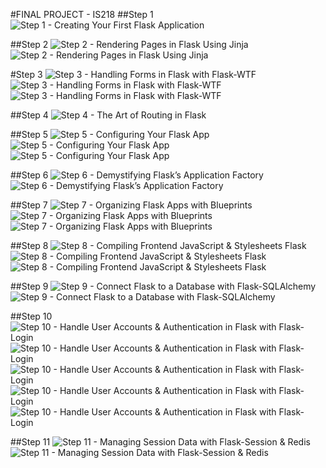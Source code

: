 #FINAL PROJECT - IS218
##Step 1
![Step 1 - Creating Your First Flask Application](screenshots/Step1.PNG)

##Step 2 
![Step 2 - Rendering Pages in Flask Using Jinja
](screenshots/step2.PNG)
![Step 2 - Rendering Pages in Flask Using Jinja
](screenshots/step2.1.PNG)

#Step 3 
![Step 3 - Handling Forms in Flask with Flask-WTF](screenshots/step3forms.PNG)
![Step 3 - Handling Forms in Flask with Flask-WTF](screenshots/step3contact.PNG)
![Step 3 - Handling Forms in Flask with Flask-WTF](screenshots/step3terminal.PNG)

##Step 4 
![Step 4 - The Art of Routing in Flask](screenshots/step4.PNG)

##Step 5 
![Step 5 - Configuring Your Flask App](screenshots/step5secretkey.PNG)
![Step 5 - Configuring Your Flask App](screenshots/step5config.PNG)
![Step 5 - Configuring Your Flask App](screenshots/step5env.PNG)

##Step 6 
![Step 6 - Demystifying Flask’s Application Factory](screenshots/step6application.PNG)
![Step 6 - Demystifying Flask’s Application Factory](screenshots/step6wsgi.PNG)

##Step 7
![Step 7 - Organizing Flask Apps with Blueprints](screenshots/step7.PNG)
![Step 7 - Organizing Flask Apps with Blueprints](screenshots/step7blueprint.PNG)
![Step 7 - Organizing Flask Apps with Blueprints](screenshots/step7init.PNG)

##Step 8 
![Step 8 - Compiling Frontend JavaScript & Stylesheets Flask](screenshots/step8init.PNG)
![Step 8 - Compiling Frontend JavaScript & Stylesheets Flask](screenshots/step8blueprint.PNG)
![Step 8 - Compiling Frontend JavaScript & Stylesheets Flask](screenshots/step8terminal.PNG)

##Step 9 
![Step 9 - Connect Flask to a Database with Flask-SQLAlchemy](screenshots/step9users.PNG)
![Step 9 - Connect Flask to a Database with Flask-SQLAlchemy](screenshots/step9models.PNG)

##Step 10
![Step 10 - Handle User Accounts & Authentication in Flask with Flask-Login](screenshots/step10auth.PNG)
![Step 10 - Handle User Accounts & Authentication in Flask with Flask-Login](screenshots/step10init.PNG)
![Step 10 - Handle User Accounts & Authentication in Flask with Flask-Login](screenshots/step10routes.PNG)
![Step 10 - Handle User Accounts & Authentication in Flask with Flask-Login](screenshots/step10config.PNG)
![Step 10 - Handle User Accounts & Authentication in Flask with Flask-Login](screenshots/step10terminal.PNG)

##Step 11
![Step 11 - Managing Session Data with Flask-Session & Redis](screenshots/step11config.PNG)
![Step 11 - Managing Session Data with Flask-Session & Redis](screenshots/step11terminal.PNG)